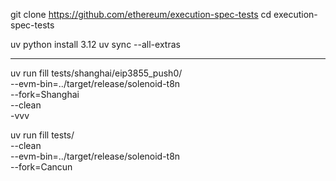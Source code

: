 git clone https://github.com/ethereum/execution-spec-tests
cd execution-spec-tests

uv python install 3.12
uv sync --all-extras

---

uv run fill tests/shanghai/eip3855_push0/ \
  --evm-bin=../target/release/solenoid-t8n \
  --fork=Shanghai \
  --clean \
  -vvv

uv run fill tests/ \
  --clean \
  --evm-bin=../target/release/solenoid-t8n \
  --fork=Cancun

